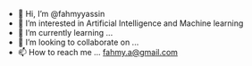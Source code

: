 - 👋 Hi, I’m @fahmyyassin
- 👀 I’m interested in Artificial Intelligence and Machine learning
- 🌱 I’m currently learning ...
- 💞️ I’m looking to collaborate on ...
- 📫 How to reach me ... fahmy.a@gmail.com

<!---
fahmyyassin/fahmyyassin is a ✨ special ✨ repository because its `README.md` (this file) appears on your GitHub profile.
You can click the Preview link to take a look at your changes.
--->

